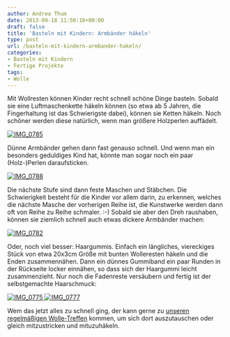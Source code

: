 ```yaml
---
author: Andrea Thum
date: 2013-09-18 11:50:18+00:00
draft: false
title: 'Basteln mit Kindern: Armbänder häkeln'
type: post
url: /basteln-mit-kindern-armbander-hakeln/
categories:
- Basteln mit Kindern
- Fertige Projekte
tags:
- Wolle
---
```


Mit Wollresten können Kinder recht schnell schöne Dinge basteln. Sobald sie eine Luftmaschenkette häkeln können (so etwa ab 5 Jahren, die Fingerhaltung ist das Schwierigste dabei), können sie Ketten häkeln. Noch schöner werden diese natürlich, wenn man größere Holzperlen auffädelt.<!-- more -->


[![IMG_0785](https://eigenbaukombinat.de/wp-content/uploads/2013/08/IMG_07851-300x300.jpg)
](https://eigenbaukombinat.de/wp-content/uploads/2013/08/IMG_07851.jpg)


Dünne Armbänder gehen dann fast genauso schnell. Und wenn man ein besonders geduldiges Kind hat, könnte man sogar noch ein paar (Holz-)Perlen daraufsticken.


[![IMG_0788](https://eigenbaukombinat.de/wp-content/uploads/2013/08/IMG_07881-300x300.jpg)
](https://eigenbaukombinat.de/wp-content/uploads/2013/08/IMG_07881.jpg)


Die nächste Stufe sind dann feste Maschen und Stäbchen. Die Schwierigkeit besteht für die Kinder vor allem darin, zu erkennen, welches die nächste Masche der vorherigen Reihe ist, die Kunstwerke werden dann oft von Reihe zu Reihe schmaler. :-) Sobald sie aber den Dreh raushaben, können sie ziemlich schnell auch etwas dickere Armbänder machen:


[![IMG_0782](https://eigenbaukombinat.de/wp-content/uploads/2013/08/IMG_07821-300x199.jpg)
](https://eigenbaukombinat.de/wp-content/uploads/2013/08/IMG_07821.jpg)


Oder, noch viel besser: Haargummis. Einfach ein längliches, viereckiges Stück von etwa 20x3cm Größe mit bunten Wolleresten häkeln und die Enden zusammennähen. Dann ein dünnes Gummiband ein paar Runden in der Rückseite locker einnähen, so dass sich der Haargummi leicht zusammenzieht. Nur noch die Fadenreste versäubern und fertig ist der selbstgemachte Haarschmuck:

[![IMG_0775](https://eigenbaukombinat.de/wp-content/uploads/2013/08/IMG_07751-300x300.jpg)
](https://eigenbaukombinat.de/wp-content/uploads/2013/08/IMG_07751.jpg) [![IMG_0777](https://eigenbaukombinat.de/wp-content/uploads/2013/08/IMG_07771-300x300.jpg)
](https://eigenbaukombinat.de/wp-content/uploads/2013/08/IMG_07771.jpg)

Wem das jetzt alles zu schnell ging, der kann gerne zu [unseren regelmäßigen Wolle-Treffen](/wolle-treffen/) kommen, um sich dort auszutauschen oder gleich mitzustricken und mituzuhäkeln.

